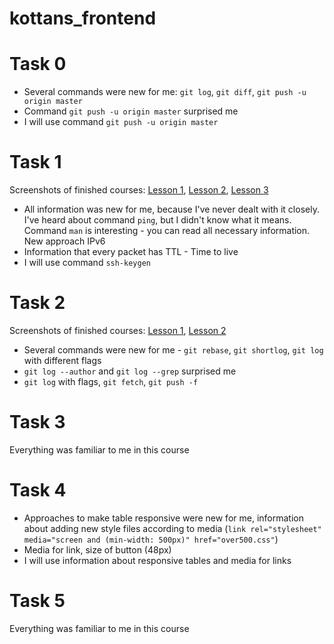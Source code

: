 # kottans_frontend

# Task 0
* Several commands were new for me: `git log`, `git diff`, `git push -u origin master`
* Command `git push -u origin master` surprised me
* I will use command `git push -u origin master`

# Task 1
Screenshots of finished courses: [Lesson 1](task_1/Course_1.jpg), [Lesson 2](./task_1/Course_2.jpg), [Lesson 3](./task_1/Course_3.jpg)

* All information was new for me, because I've never dealt with it closely. I've heard about command `ping`, but I didn't know what it means. Command `man` is interesting - you can read all necessary information. New approach IPv6
* Information that every packet has TTL - Time to live
* I will use command `ssh-keygen`

# Task 2
Screenshots of finished courses: [Lesson 1](task_2/Course_1.jpg), [Lesson 2](task_2/Course_2.jpg)

* Several commands were new for me - `git rebase`, `git shortlog`, `git log` with different flags
* `git log --author` and `git log --grep` surprised me
* `git log` with flags, `git fetch`, `git push -f`

# Task 3
Everything was familiar to me in this course

# Task 4
* Approaches to make table responsive were new for me, information about adding new style files according to media (`link rel="stylesheet" media="screen and (min-width: 500px)" href="over500.css"`)
* Media for link, size of button (48px)
* I will use information about responsive tables and media for links

# Task 5
Everything was familiar to me in this course
